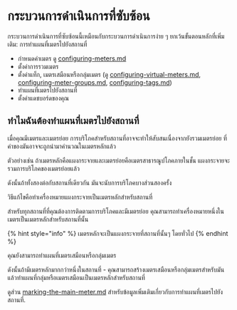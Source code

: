 # กระบวนการดำเนินการที่ซับซ้อน

กระบวนการดำเนินการที่ซับซ้อนนี้เหมือนกับกระบวนการดำเนินการง่าย ๆ ยกเว้นขั้นตอนหลักที่เพิ่มเติม: การทำแผนที่เมตรไปยังสถานที่

* กำหนดค่าเมตร ดู [configuring-meters.md](../getting-started/configuring-the-application/configuring-meters.md "mention")
* ตั้งค่าการรวมเมตร
* ตั้งค่าแท็ก, เมตรเสมือนหรือกลุ่มเมตร (ดู [configuring-virtual-meters.md](../getting-started/configuring-the-application/configuring-virtual-meters.md "mention"), [configuring-meter-groups.md](../getting-started/configuring-the-application/configuring-meter-groups.md "mention"), [configuring-tags.md](../getting-started/configuring-the-application/configuring-tags.md "mention"))
* ทำแผนที่เมตรไปยังสถานที่
* ตั้งค่าแดชบอร์ดของคุณ



## ทำไมฉันต้องทำแผนที่เมตรไปยังสถานที่

เมื่อคุณมีเมตรและเมตรย่อย การบริโภคสำหรับสถานที่อาจจะทำให้สับสนเนื่องจากยังรวมเมตรย่อย ที่ค่าของมันอาจจะถูกนำมาคำนวณในเมตรหลักแล้ว

ตัวอย่างเช่น ถ้าเมตรหลักคือแผงกระจายและเมตรย่อยคือเมตรสาธารณูปโภคภายในชั้น แผงกระจายจะรวมการบริโภคของเมตรย่อยแล้ว

ดังนั้นถ้าทั้งสองต่อกับสถานที่เดียวกัน มันจะนับการบริโภคบางส่วนสองครั้ง



วิธีแก้ไขคือทำเครื่องหมายแผงกระจายเป็นเมตรหลักสำหรับสถานที่

สำหรับทุกสถานที่ที่คุณต้องการติดตามการบริโภคและมีเมตรย่อย คุณสามารถทำเครื่องหมายหนึ่งในเมตรเป็นเมตรหลักสำหรับสถานที่นั้น

{% hint style="info" %}
เมตรหลักจะเป็นแผงกระจายที่สถานที่นั้นๆ โดยทั่วไป
{% endhint %}

คุณยังสามารถทำแผนที่เมตรเสมือนหรือกลุ่มเมตร

ดังนั้นถ้ามีเมตรหลักมากกว่าหนึ่งในสถานที่ - คุณสามารถสร้างเมตรเสมือนหรือกลุ่มเมตรสำหรับมันแล้วทำแผนที่กลุ่มหรือเมตรเสมือนเป็นเมตรหลักสำหรับสถานที่



ดูส่วน [marking-the-main-meter.md](../getting-started/configuring-the-application/marking-the-main-meter.md "mention") สำหรับข้อมูลเพิ่มเติมเกี่ยวกับการทำแผนที่เมตรไปยังสถานที่.